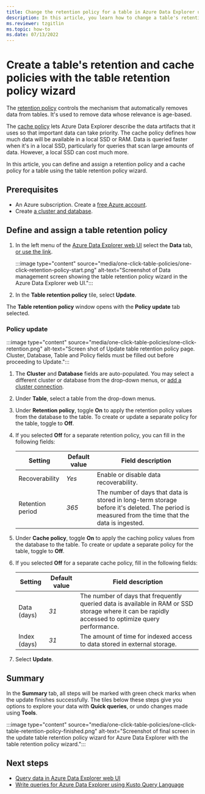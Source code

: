 ```yaml
---
title: Change the retention policy for a table in Azure Data Explorer using the table retention policy wizard
description: In this article, you learn how to change a table's retention policy using the retention policy wizard.
ms.reviewer: tzgitlin
ms.topic: how-to
ms.date: 07/13/2022
---
```

# Create a table's retention and cache policies with the table retention policy wizard

The [retention policy](kusto/management/retentionpolicy.md) controls the mechanism that automatically removes data from tables. It's used to remove data whose relevance is age-based.

The [cache policy](kusto/management/cachepolicy.md) lets Azure Data Explorer describe the data artifacts that it uses so that important data can take priority. The cache policy defines how much data will be available in a local SSD or RAM. Data is queried faster when it's in a local SSD, particularly for queries that scan large amounts of data. However, a local SSD can cost much more.

In this article, you can define and assign a retention policy and a cache policy for a table using the table retention policy wizard.

## Prerequisites

* An Azure subscription. Create a [free Azure account](https://azure.microsoft.com/free/).
* Create [a cluster and database](create-cluster-database-portal.md).

## Define and assign a table retention policy

1. In the left menu of the [Azure Data Explorer web UI](https://dataexplorer.azure.com/) select the **Data** tab, [or use the link](https://dataexplorer.azure.com/oneclick).

    :::image type="content" source="media/one-click-table-policies/one-click-retention-policy-start.png" alt-text="Screenshot of Data management screen showing the table retention policy wizard in the Azure Data Explorer web UI.":::

1. In the **Table retention policy** tile, select **Update**.

The **Table retention policy** window opens with the **Policy update** tab selected.

### Policy update

:::image type="content" source="media/one-click-table-policies/one-click-retention.png" alt-text="Screen shot of Update table retention policy page. Cluster, Database, Table and Policy fields must be filled out before proceeding to Update.":::

1. The **Cluster** and **Database** fields are auto-populated. You may select a different cluster or database from the drop-down menus, or [add a cluster connection](create-cluster-database-portal.md).

1. Under **Table**, select a table from the drop-down menus.

1. Under **Retention policy**, toggle **On** to apply the retention policy values from the database to the table. To create or update a separate policy for the table, toggle to **Off**.

1. If you selected **Off** for a separate retention policy, you can fill in the following fields:

    |**Setting** | **Default value** | **Field description**
    |---|---|---|
    | Recoverability | *Yes*  | Enable or disable data recoverability. |
    | Retention period |  *365* | The number of days that data is stored in long-term storage before it's deleted. The period is measured from the time that the data is ingested.  |

1. Under **Cache policy**, toggle **On** to apply the caching policy values from the database to the table. To create or update a separate policy for the table, toggle to **Off**.

1. If you selected **Off** for a separate cache policy, fill in the following fields:

    |**Setting** | **Default value** | **Field description**
    |---|---|---|
    | Data (days) | *31* | The number of days that frequently queried data is available in RAM or SSD storage where it can be rapidly accessed to optimize query performance. |
    | Index (days) |  *31*  | The amount of time for indexed access to data stored in external storage.  |

1. Select **Update**.

## Summary

In the **Summary** tab, all steps will be marked with green check marks when the update finishes successfully. The tiles below these steps give you options to explore your data with **Quick queries**, or undo changes made using **Tools**.

:::image type="content" source="media/one-click-table-policies/one-click-table-retention-policy-finished.png" alt-text="Screenshot of final screen in the update table retention policy wizard for Azure Data Explorer with the table retention policy wizard.":::

## Next steps

* [Query data in Azure Data Explorer web UI](web-query-data.md)
* [Write queries for Azure Data Explorer using Kusto Query Language](write-queries.md)
